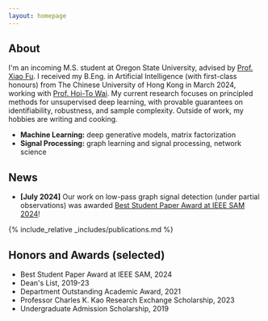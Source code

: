 ```yaml
---
layout: homepage
---
```


## About

I'm an incoming M.S. student at Oregon State University, advised by [Prof. Xiao Fu](https://web.engr.oregonstate.edu/~fuxia). I received my B.Eng. in Artificial Intelligence (with first-class honours) from The Chinese University of Hong Kong in March 2024, working with [Prof. Hoi-To Wai](https://www1.se.cuhk.edu.hk/~htwai). My current research focuses on principled methods for unsupervised deep learning, with provable guarantees on identifiability, robustness, and sample complexity. Outside of work, my hobbies are writing and cooking.

- **Machine Learning:** deep generative models, matrix factorization
- **Signal Processing:** graph learning and signal processing, network science

## News

- **[July 2024]** Our work on low-pass graph signal detection (under partial observations) was awarded [Best Student Paper Award at IEEE SAM 2024](https://bit.ly/sam24bspa)!

{% include_relative _includes/publications.md %}

## Honors and Awards (selected)

- Best Student Paper Award at IEEE SAM, 2024
- Dean's List, 2019-23
- Department Outstanding Academic Award, 2021
- Professor Charles K. Kao Research Exchange Scholarship, 2023
- Undergraduate Admission Scholarship, 2019

<!-- {% include_relative _includes/services.md %} -->
